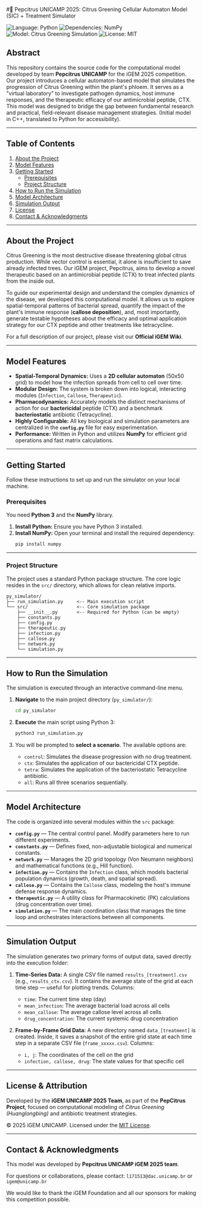 #🍊 Pepcitrus UNICAMP 2025: Citrus Greening Cellular Automaton Model (SIC) + Treatment Simulator

![Language: Python](https://img.shields.io/badge/Language-Python-blue.svg)
![Dependencies: NumPy](https://img.shields.io/badge/Dependencies-NumPy-D00064.svg)
![Model: Citrus Greening Simulation](https://img.shields.io/badge/Model-Citrus%20Greening%20Simulation-green.svg)
![License: MIT](https://img.shields.io/badge/License-MIT-yellow.svg)

## Abstract

This repository contains the source code for the computational model developed by team **Pepcitrus UNICAMP** for the iGEM 2025 competition. Our project introduces a cellular automaton-based model that simulates the progression of Citrus Greening within the plant's phloem. It serves as a "virtual laboratory" to investigate pathogen dynamics, host immune responses, and the therapeutic efficacy of our antimicrobial peptide, CTX. This model was designed to bridge the gap between fundamental research and practical, field-relevant disease management strategies. (Initial model in C++, translated to Python for accessibility).

---

## Table of Contents

1. [About the Project](#about-the-project)
2. [Model Features](#model-features)
3. [Getting Started](#getting-started)
   * [Prerequisites](#prerequisites)
   * [Project Structure](#project-structure)
4. [How to Run the Simulation](#how-to-run-the-simulation)
5. [Model Architecture](#model-architecture)
6. [Simulation Output](#simulation-output)
7. [License](#license)
8. [Contact & Acknowledgments](#contact--acknowledgments)

---

## About the Project

Citrus Greening is the most destructive disease threatening global citrus production. While vector control is essential, it alone is insufficient to save already infected trees. Our iGEM project, Pepcitrus, aims to develop a novel therapeutic based on an antimicrobial peptide (CTX) to treat infected plants from the inside out.

To guide our experimental design and understand the complex dynamics of the disease, we developed this computational model. It allows us to explore spatial-temporal patterns of bacterial spread, quantify the impact of the plant's immune response (**callose deposition**), and, most importantly, generate testable hypotheses about the efficacy and optimal application strategy for our CTX peptide and other treatments like tetracycline.

For a full description of our project, please visit our **Official iGEM Wiki**.

---

## Model Features

* **Spatial-Temporal Dynamics:** Uses a **2D cellular automaton** (50x50 grid) to model how the infection spreads from cell to cell over time.  
* **Modular Design:** The system is broken down into logical, interacting modules (`Infection`, `Callose`, `Therapeutic`).  
* **Pharmacodynamics:** Accurately models the distinct mechanisms of action for our **bactericidal** peptide (CTX) and a benchmark **bacteriostatic** antibiotic (Tetracycline).  
* **Highly Configurable:** All key biological and simulation parameters are centralized in the **`config.py`** file for easy experimentation.  
* **Performance:** Written in Python and utilizes **NumPy** for efficient grid operations and fast matrix calculations.

---

## Getting Started

Follow these instructions to set up and run the simulator on your local machine.

### Prerequisites

You need **Python 3** and the **NumPy** library.

1. **Install Python:** Ensure you have Python 3 installed.  
2. **Install NumPy:** Open your terminal and install the required dependency:
   ```bash
   pip install numpy
   ```

---

### Project Structure

The project uses a standard Python package structure. The core logic resides in the `src/` directory, which allows for clean relative imports.

```
py_simulator/
├── run_simulation.py     <-- Main execution script
└── src/                  <-- Core simulation package
    ├── __init__.py       <-- Required for Python (can be empty)
    ├── constants.py
    ├── config.py
    ├── therapeutic.py
    ├── infection.py
    ├── callose.py
    ├── network.py
    └── simulation.py
```

---

## How to Run the Simulation

The simulation is executed through an interactive command-line menu.

1. **Navigate** to the main project directory (`py_simulator/`):
   ```bash
   cd py_simulator
   ```

2. **Execute** the main script using Python 3:
   ```bash
   python3 run_simulation.py
   ```

3. You will be prompted to **select a scenario**. The available options are:
   * `control`: Simulates the disease progression with no drug treatment. 
   * `ctx`: Simulates the application of our bactericidal CTX peptide. 
   * `tetra`: Simulates the application of the bacteriostatic Tetracycline antibiotic. 
   * `all`: Runs all three scenarios sequentially.

---

## Model Architecture

The code is organized into several modules within the `src` package:

* **`config.py`** — The central control panel. Modify parameters here to run different experiments. 
* **`constants.py`** — Defines fixed, non-adjustable biological and numerical constants. 
* **`network.py`** — Manages the 2D grid topology (Von Neumann neighbors) and mathematical functions (e.g., Hill function). 
* **`infection.py`** — Contains the `Infection` class, which models bacterial population dynamics (growth, death, and spatial spread). 
* **`callose.py`** — Contains the `Callose` class, modeling the host's immune defense response dynamics. 
* **`therapeutic.py`** — A utility class for Pharmacokinetic (PK) calculations (drug concentration over time). 
* **`simulation.py`** — The main coordination class that manages the time loop and orchestrates interactions between all components.

---

## Simulation Output

The simulation generates two primary forms of output data, saved directly into the execution folder:

1. **Time-Series Data:** 
   A single CSV file named `results_[treatment].csv` (e.g., `results_ctx.csv`). 
   It contains the average state of the grid at each time step — useful for plotting trends. 
   Columns:
   * `time`: The current time step (day) 
   * `mean_infection`: The average bacterial load across all cells 
   * `mean_callose`: The average callose level across all cells 
   * `drug_concentration`: The current systemic drug concentration 

2. **Frame-by-Frame Grid Data:** 
   A new directory named `data_[treatment]` is created. Inside, it saves a snapshot of the entire grid state at each time step in a separate CSV file (`frame_xxxxx.csv`). 
   Columns:
   * `i, j`: The coordinates of the cell on the grid 
   * `infection, callose, drug`: The state values for that specific cell 

---

## License & Attribution

Developed by the **iGEM UNICAMP 2025 Team**, as part of the **PepCitrus Project**, focused on computational modeling of *Citrus Greening (Huanglongbing)* and antibiotic treatment strategies. 

© 2025 iGEM UNICAMP. 
Licensed under the [MIT License](https://opensource.org/licenses/MIT).

---

## Contact & Acknowledgments

This model was developed by **Pepcitrus UNICAMP iGEM 2025 team**.

For questions or collaborations, please contact: 
 `l171513@dac.unicamp.br` or `igem@unicamp.br`

We would like to thank the iGEM Foundation and all our sponsors for making this competition possible.
